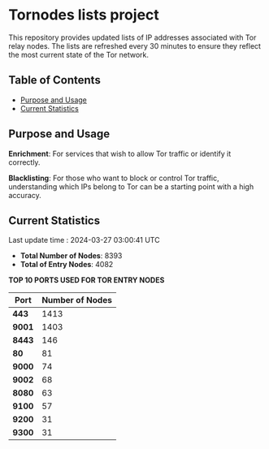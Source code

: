 # Tornodes lists project

This repository provides updated lists of IP addresses associated with Tor relay nodes. The lists are refreshed every 30 minutes to ensure they reflect the most current state of the Tor network.

## Table of Contents

- [Purpose and Usage](#purpose-and-usage)
- [Current Statistics](#current-statistics)


## Purpose and Usage

**Enrichment**: For services that wish to allow Tor traffic or identify it correctly.

**Blacklisting**: For those who want to block or control Tor traffic, understanding which IPs belong to Tor can be a starting point with a high accuracy.

## Current Statistics

Last update time : 2024-03-27 03:00:41 UTC

- **Total Number of Nodes**: 8393
- **Total of Entry Nodes**: 4082

**TOP 10 PORTS USED FOR TOR ENTRY NODES**

| **Port** | **Number of Nodes** |
|------|-----------------|
| **443**   | 1413  |
| **9001**   | 1403  |
| **8443**   | 146  |
| **80**   | 81  |
| **9000**   | 74  |
| **9002**   | 68  |
| **8080**   | 63  |
| **9100**   | 57  |
| **9200**   | 31  |
| **9300**   | 31  |

